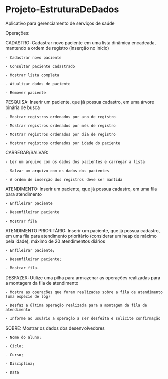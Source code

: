 # Projeto-EstruturaDeDados
Aplicativo para gerenciamento de serviços de saúde

Operações:

  CADASTRO: Cadastrar novo paciente em uma lista dinâmica encadeada, mantendo a ordem de registro (inserção no início)
  
    - Cadastrar novo paciente
    
    - Consultar paciente cadastrado
    
    - Mostrar lista completa
    
    - Atualizar dados de paciente
    
    - Remover paciente
    
  PESQUISA: Inserir um paciente, que já possua cadastro, em uma árvore binária de busca
  
    - Mostrar registros ordenados por ano de registro
    
    - Mostrar registros ordenados por mês de registro
    
    - Mostrar registros ordenados por dia de registro
    
    - Mostrar registros ordenados por idade do paciente
    
  CARREGAR/SALVAR:
  
    - Ler um arquivo com os dados dos pacientes e carregar a lista
    
    - Salvar um arquivo com os dados dos pacientes
    
    - A ordem de inserção dos registros deve ser mantida
    
  ATENDIMENTO: Inserir um paciente, que já possua cadastro, em uma fila para atendimento
  
    - Enfileirar paciente
    
    - Desenfileirar paciente
    
    - Mostrar fila
    
  ATENDIMENTO PRIORITÁRIO: Inserir um paciente, que já possua cadastro, em uma fila para atendimento prioritário (considerar um heap de máximo pela idade), máximo de 20 atendimentos diários
  
    - Enfileirar paciente;
    
    - Desenfileirar paciente;
    
    - Mostrar fila.

  DESFAZER: Utilize uma pilha para armazenar as operações realizadas para a montagem da fila de atendimento
  
    - Mostra as operações que foram realizadas sobre a fila de atendimento (uma espécie de log)
    
    - Desfaz a última operação realizada para a montagem da fila de atendimento
    
    - Informe ao usuário a operação a ser desfeita e solicite confirmação

  SOBRE: Mostrar os dados dos desenvolvedores
  
    - Nome do aluno;
    
    - Ciclo;
    
    - Curso;
    
    - Disciplina;
    
    - Data

